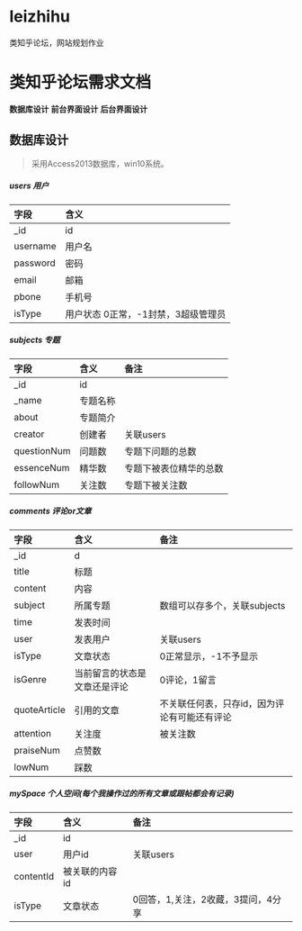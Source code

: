 # leizhihu
类知乎论坛，网站规划作业

# 类知乎论坛需求文档

**数据库设计**
**前台界面设计**
**后台界面设计**

## 数据库设计
> 采用Access2013数据库，win10系统。

##### users  用户
|字段|含义|
|:--|:--|
|_id|id|
|username|用户名|
|password|密码|
|email|邮箱|
|pbone|手机号|
|isType|用户状态 0正常，-1封禁，3超级管理员|

##### subjects  专题
|字段|含义|备注|
|:--|:--|:--|
|_id|id||
|_name|专题名称||
|about|专题简介||
|creator|创建者|关联users|
|questionNum|问题数|专题下问题的总数|
|essenceNum|精华数|专题下被表位精华的总数|
|followNum|关注数|专题下被关注数|

##### comments  评论or文章
|字段|含义|备注|
|:--|:--|:--|
|_id|d| |
|title|标题| |
|content|内容| |
|subject|所属专题|数组可以存多个，关联subjects|
|time|发表时间| |
|user|发表用户|关联users|
|isType|文章状态|0正常显示，-1不予显示|
|isGenre|当前留言的状态是文章还是评论|0评论，1留言|
|quoteArticle|引用的文章|不关联任何表，只存id，因为评论有可能还有评论|
|attention|关注度|被关注数|
|praiseNum|点赞数| |
|lowNum|踩数| |

##### mySpace	个人空间(每个我操作过的所有文章或跟帖都会有记录)
|字段|含义|备注|
|:--|:--|:--|
|_id|id||
|user|用户id|关联users|
|contentId|被关联的内容id||
|isType|文章状态|0回答，1,关注，2收藏，3提问，4分享|
